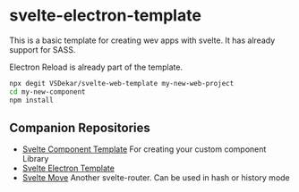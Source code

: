 # svelte-electron-template

This is a basic template for creating wev apps with svelte.
It has already support for SASS.

Electron Reload is already part of the template.

```bash
npx degit VSDekar/svelte-web-template my-new-web-project
cd my-new-component
npm install
```

## Companion Repositories

- [Svelte Component Template](https://github.com/VSDekar/svelte-component-template) For creating your custom component Library
- [Svelte Electron Template](https://github.com/VSDekar/svelte-electron-template)
- [Svelte Move](https://github.com/VSDekar/svelte-move) Another svelte-router. Can be used in hash or history mode
